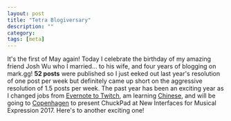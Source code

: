 ```yaml
---
layout: post
title: "Tetra Blogiversary"
description: ""
category: 
tags: [meta]
---
```


It's the first of May again! Today I celebrate the birthday of my amazing friend Josh Wu who I married... to his wife, and four years of blogging on mark.gg! **52 posts** were published so I just eeked out last year's resolution of one post per week but definitely came up short on the aggressive resolution of 1.5 posts per week. The past year has been an exciting year as I changed jobs from [Evernote to Twitch][1], am learning [Chinese][3], and will be going to [Copenhagen][2] to present ChuckPad at New Interfaces for Musical Expression 2017. Here's to another exciting one!

[1]: /2017/04/02/evernote-twitch/
[2]: /2017/04/04/chuckpad-copenhagen/
[3]: /2017/01/04/learning-chinese/
